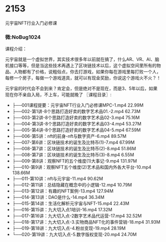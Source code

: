 # 2153
元宇宙NFT行业入门必修课
### 微:NoBug1024 


课程介绍：

元宇宙就是一个虚拟世界，其实技术很多年以前就在搞了，什么AR、VR、AI、脑机接口等等，但是当这些技术再遇上了区块链技术以后，这个虚拟空间里所有的物品、人物都有了价格，说粗俗点，你去打游戏，如果你每在游戏里每打败一个人，每修一个房子，每做一个游戏道具，就可以有现金奖励，你说这个游戏火不火？！

元宇宙的时代会不会到来？肯定会，但是绝对不是现在，而是3、5年以后，如果现在你不亲自入局，不上车，可能就晚了
〖课程目录〗:

- ├──001课程提要：元宇宙NFT行业入门必修课MPC-1.mp4  22.99M
- ├──002-第1讲-8个思路打造好卖的数字艺术品01.-2.mp4  62.73M
- ├──003-第2讲-8个思路打造好卖的数字艺术品02-3.mp4  75.16M
- ├──004-第3讲-8个思路打造好卖的数字艺术品03-4.mp4  53.27M
- ├──005-第4讲-8个思路打造好卖的数字艺术品04-5.mp4  67.59M
- ├──006-第5讲：nft的前身-nft与数字资产-6.mp4  89.57M
- ├──007-第6讲：区块链技术的诞生及比特币(1)-7.mp4  67.99M
- ├──008-第7讲：区块链技术的诞生及比特币(2)-8.mp4  51.86M
- ├──008-第7讲：区块链技术的诞生及比特币(3)-8.mp4  6.55M
- ├──009-第8讲：观察NFT的五个维度(1)大事记-9.mp4  131.97M
- ├──010-第9讲：观察NFT五个维度(2)艺术品和国内外各大平台-10.mp4  138.66M
- ├──011-第10讲：nft与元宇宙-11.mp4  90.62M
- ├──012-第11讲：总结隐藏在概念中的小逻辑-12.mp4  10.79M
- ├──013-第12讲：有趣的NFT案例-13.mp4  127.94M
- ├──014-第13讲：DAO是什么-14.mp4  36.34M
- ├──015-第14讲：生活化解析元宇宙与NFT-15.mp4  22.43M
- ├──016-第15讲：九大切入点1培训-16.mp4  17.32M
- ├──017-第16讲：九大切入点-2数字艺术品代运营-17.mp4  32.52M
- ├──018-第17讲：九大切入点-3.实物商品NFT化的事件营销-18.mp4  31.93M
- ├──019-第18讲：九大切入点-4.粉丝变现-19.mp4  28.19M
- └──020-第19讲：九大切入点-5.数字版权变现-20.mp4  24.70M
